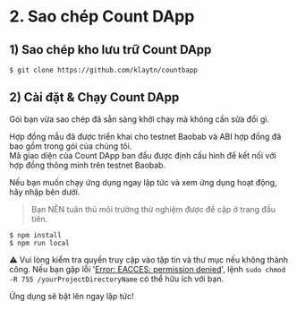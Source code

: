 # 2. Sao chép Count DApp <a id="2-clone-count-dapp"></a>

## 1\) Sao chép kho lưu trữ Count DApp <a id="1-clone-count-dapp-repository"></a>

```text
$ git clone https://github.com/klaytn/countbapp
```

## 2\) Cài đặt & Chạy Count DApp <a id="2-install-run-count-dapp"></a>

Gói bạn vừa sao chép đã sẵn sàng khởi chạy mà không cần sửa đổi gì.

Hợp đồng mẫu đã được triển khai cho testnet Baobab và ABI hợp đồng đã bao gồm trong gói của chúng tôi.  
Mã giao diện của Count DApp ban đầu được định cấu hình để kết nối với hợp đồng thông minh trên testnet Baobab.

Nếu bạn muốn chạy ứng dụng ngay lập tức và xem ứng dụng hoạt động, hãy nhập bên dưới.

> Bạn NÊN tuân thủ môi trường thử nghiệm được đề cập ở trang đầu tiên.

```text
$ npm install
$ npm run local
```

&#9888; Vui lòng kiểm tra quyền truy cập vào tập tin và thư mục nếu không thành công. Nếu bạn gặp lỗi '[Error: EACCES: permission denied](https://stackoverflow.com/questions/38323880/error-eacces-permission-denied)', lệnh `sudo chmod -R 755 /yourProjectDirectoryName` có thể hữu ích với bạn.

Ứng dụng sẽ bật lên ngay lập tức!

